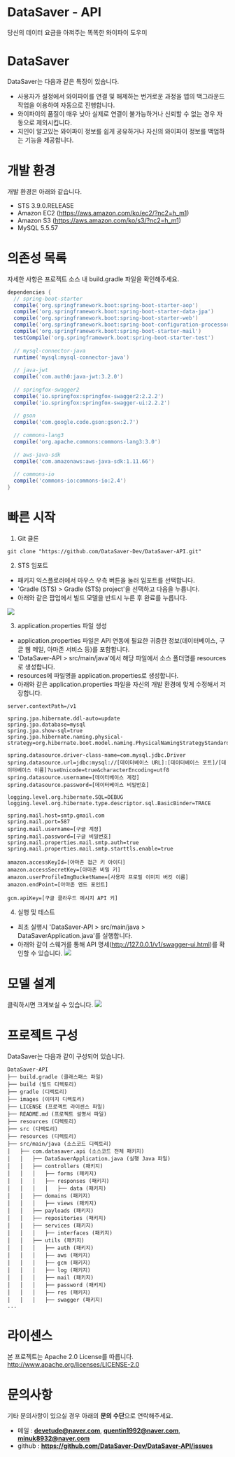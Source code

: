 # DataSaver - API
당신의 데이터 요금을 아껴주는 똑똑한 와이파이 도우미

# **DataSaver**
DataSaver는 다음과 같은 특징이 있습니다.
- 사용자가 설정에서 와이파이를 연결 및 해제하는 번거로운 과정을 앱의 백그라운드 작업을 이용하여 자동으로 진행합니다.
- 와이파이의 품질이 매우 낮아 실제로 연결이 불가능하거나 신뢰할 수 없는 경우 자동으로 제외시킵니다.
- 지인이 알고있는 와이파이 정보를 쉽게 공유하거나 자신의 와이파이 정보를 백업하는 기능을 제공합니다.

# 개발 환경
개발 환경은 아래와 같습니다.
- STS 3.9.0.RELEASE 
- Amazon EC2 (https://aws.amazon.com/ko/ec2/?nc2=h_m1)
- Amazon S3 (https://aws.amazon.com/ko/s3/?nc2=h_m1)
- MySQL 5.5.57

# 의존성 목록
자세한 사항은 프로젝트 소스 내 build.gradle 파일을 확인해주세요.
```build.gradle
dependencies {
  // spring-boot-starter
  compile('org.springframework.boot:spring-boot-starter-aop')
  compile('org.springframework.boot:spring-boot-starter-data-jpa')
  compile('org.springframework.boot:spring-boot-starter-web')
  compile('org.springframework.boot:spring-boot-configuration-processor')
  compile('org.springframework.boot:spring-boot-starter-mail')
  testCompile('org.springframework.boot:spring-boot-starter-test')
  
  // mysql-connector-java
  runtime('mysql:mysql-connector-java')
	
  // java-jwt
  compile('com.auth0:java-jwt:3.2.0')
  
  // springfox-swagger2
  compile('io.springfox:springfox-swagger2:2.2.2')
  compile('io.springfox:springfox-swagger-ui:2.2.2')
  
  // gson
  compile('com.google.code.gson:gson:2.7')
  
  // commons-lang3
  compile('org.apache.commons:commons-lang3:3.0')
  
  // aws-java-sdk
  compile('com.amazonaws:aws-java-sdk:1.11.66')
  
  // commons-io
  compile('commons-io:commons-io:2.4')
}
```
# 빠른 시작
1) Git 클론
```text
git clone "https://github.com/DataSaver-Dev/DataSaver-API.git"
```
2) STS 임포트
- 패키지 익스플로러에서 마우스 우측 버튼을 눌러 임포트를 선택합니다.
- 'Gradle (STS) &gt; Gradle (STS) project'을 선택하고 다음을 누릅니다.
- 아래와 같은 팝업에서 빌드 모델을 반드시 누른 후 완료를 누릅니다.

![](https://github.com/DataSaver-Dev/DataSaver-API/blob/master/images/build_gradle_ex.png)

3) application.properties 파일 생성
- application.properties 파일은 API 연동에 필요한 귀중한 정보(데이터베이스, 구글 웹 메일, 아마존 서비스 등)를 포함합니다.
- 'DataSaver-API > src/main/java'에서 해당 파일에서 소스 폴더명를 resources로 생성합니다.
- resources에 파일명을 application.properties로 생성합니다.
- 아래와 같은 application.properties 파일을 자신의 개발 환경에 맞게 수정해서 저장합니다.
```application.properties
server.contextPath=/v1

spring.jpa.hibernate.ddl-auto=update
spring.jpa.database=mysql
spring.jpa.show-sql=true
spring.jpa.hibernate.naming.physical-strategy=org.hibernate.boot.model.naming.PhysicalNamingStrategyStandardImpl

spring.datasource.driver-class-name=com.mysql.jdbc.Driver
spring.datasource.url=jdbc:mysql://[데이터베이스 URL]:[데이터베이스 포트]/[데이터베이스 이름]?useUnicode=true&characterEncoding=utf8
spring.datasource.username=[데이터베이스 계정]
spring.datasource.password=[데이터베이스 비밀번호]

logging.level.org.hibernate.SQL=DEBUG
logging.level.org.hibernate.type.descriptor.sql.BasicBinder=TRACE

spring.mail.host=smtp.gmail.com
spring.mail.port=587
spring.mail.username=[구글 계정]
spring.mail.password=[구글 비밀번호]
spring.mail.properties.mail.smtp.auth=true
spring.mail.properties.mail.smtp.starttls.enable=true

amazon.accessKeyId=[아마존 접근 키 아이디]
amazon.accessSecretKey=[아마존 비밀 키]
amazon.userProfileImgBucketName=[사용자 프로필 이미지 버킷 이름]
amazon.endPoint=[아마존 엔드 포인트]

gcm.apiKey=[구글 클라우드 메시지 API 키]
```
4) 실행 및 테스트<br>
- 최초 실행시 'DataSaver-API > src/main/java > DataSaverApplication.java'를 실행합니다.
- 아래와 같이 스웨거를 통해 API 명세(http://127.0.0.1/v1/swagger-ui.html)를 확인할 수 있습니다.
![](https://github.com/DataSaver-Dev/DataSaver-API/blob/master/images/intro.png)

# 모델 설계
클릭하시면 크게보실 수 있습니다.
![](https://raw.githubusercontent.com/DataSaver-Dev/DataSaver-API/master/images/datasaver_api_diagram.png)

# 프로젝트 구성
DataSaver는 다음과 같이 구성되어 있습니다.
```text
DataSaver-API
├── build.gradle (클래스패스 파일)
├── build (빌드 디렉토리)
├── gradle (디렉토리)
├── images (이미지 디렉토리)
├── LICENSE (프로젝트 라이센스 파일)
├── README.md (프로젝트 설명서 파일)
├── resources (디렉토리)
├── src (디렉토리)
├── resources (디렉토리)
├── src/main/java (소스코드 디렉토리)
│   ├── com.datasaver.api (소스코드 전체 패키지)
│   │   ├── DataSaverApplication.java (실행 Java 파일)
│   │   ├── controllers (패키지)
│   │   │   ├── forms (패키지)
│   │   │   ├── responses (패키지)
│   │   │   │   ├── data (패키지)
│   │   ├── domains (패키지)
│   │   │   ├── views (패키지)
│   │   ├── payloads (패키지)
│   │   ├── repositories (패키지)
│   │   ├── services (패키지)
│   │   │   ├── interfaces (패키지)
│   │   ├── utils (패키지)
│   │   │   ├── auth (패키지)
│   │   │   ├── aws (패키지)
│   │   │   ├── gcm (패키지)
│   │   │   ├── log (패키지)
│   │   │   ├── mail (패키지)
│   │   │   ├── password (패키지)
│   │   │   ├── res (패키지)
│   │   │   ├── swagger (패키지)
...
```

# 라이센스
본 프로젝트는 Apache 2.0 License를 따릅니다. http://www.apache.org/licenses/LICENSE-2.0

# 문의사항
기타 문의사항이 있으실 경우 아래의 **문의 수단**으로 연락해주세요.
- 메일 : **devetude@naver.com**, **quentin1992@naver.com**, **minuk8932@naver.com**
- github : **https://github.com/DataSaver-Dev/DataSaver-API/issues**
